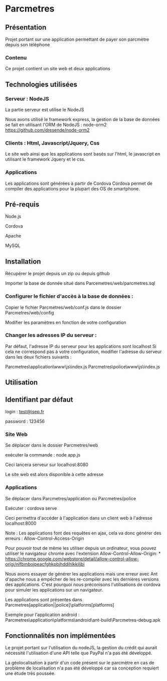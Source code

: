 # Parcmetres

## Présentation

Projet portant sur une application permettant de payer son parcmètre depuis son téléphone

### Contenu

Ce projet contient un site web et deux applications

## Technologies utilisées

### Serveur : NodeJS

La partie serveur est utilise le NodeJS

Nous avons utilisé le framework express, la gestion de la base de données
se fait en utilisant l'ORM de NodeJS : node-orm2
https://github.com/dresende/node-orm2

### Clients : Html, Javascript/Jquery, Css

Le site web ainsi que les applications sont basés sur l'html, le javascript en utilisant le framework
Jquery et le css.

### Applications

Les applications sont générées à partir de Cordova
Cordova permet de compiler des applications pour la plupart des OS de smartphone.

## Pré-requis

Node.js

Cordova

Apache

MySQL


## Installation

Récupérer le projet depuis un zip ou depuis github

Importer la base de donnée situé dans Parcemetres/web/parcmetres.sql

### Configurer le fichier d'accès à la base de données : 

Copier le fichier Parcmetres/web/conf.js dans le dossier Parcmetres/web/config

Modifier les paramètres en fonction de votre configuration

### Changer les adresses IP du serveur : 

Par défaut, l'adresse IP du serveur pour les applications sont localhost
Si cela ne correspond pas à votre configuration, modifier l'adresse du serveur dans les deux fichiers suivants : 

Parcmetres\application\www\js\index.js
Parcmetres\police\www\js\index.js

## Utilisation

## Identifiant par défaut

login : test@isep.fr

password : 123456

### Site Web

Se déplacer dans le dossier Parcmetres/web

exécuter la commande : node app.js

Ceci lancera serveur sur localhost:8080

Le site web est alors disponible à cette adresse

### Applications

Se déplacer dans Parcmetres/application ou Parcmetres/police

Exécuter : cordova serve

Ceci permettra d'accéder à l'application dans un client web à l'adresse localhost:8000

Note : Les applications font des requêtes en ajax, cela va donc générer des erreurs : Allow-Control-Access-Origin

Pour pouvoir tout de même les utiliser depuis un ordinateur,
vous pouvez utiliser le navigateur chrome avec l'extension Allow-Control-Allow-Origin: *
https://chrome.google.com/webstore/detail/allow-control-allow-origi/nlfbmbojpeacfghkpbjhddihlkkiljbi

Nous avons essayer de générer les applications mais une erreur avec Ant d'apache nous a empêcher de les 
re-compiler avec les dernières versions des applications. C'est pourquoi nous préconisons l'utilisations 
de cordova pour simuler les applications sur un navigateur.

Les applications sont présentes dans Parcmetres\[application||police]\platforms\[platforms]

Exemple pour l'application android : Parcmetres\application\platforms\android\ant-build\Parcmetres-debug.apk

## Fonctionnalités non implémentées

Le projet portant sur l'utilisation du nodeJS, la gestion du crédit qui aurait nécessité l'utilisation d'une API telle
que PayPal n'a pas été développé.

La géolocalisation à partir d'un code présent sur le parcmètre en cas de problème de localisation n'a pas été développé
car sa conception requiert une étude très poussée.
